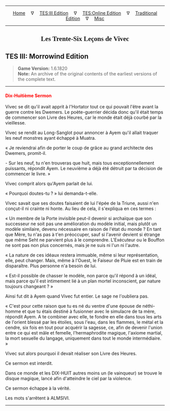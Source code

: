 
---

<!-- Jekyll Page Links -->

<center>
<a href="../../../../index.html">Home</a>
&emsp;&nabla;&emsp;
<a href="../../../index-tes3.html">TES:III Edition</a>
&emsp;&nabla;&emsp;
<a href="../../../index-teso.html">TES:Online Edition</a>
&emsp;&nabla;&emsp;
<a href="../../../index-traditional.html">Traditional Edition</a>
&emsp;&nabla;&emsp;
<a href="../../../index-misc.html">Misc</a>
</center>

<!-- Markdown Body Below: -->

---

<center>
<h2><span style="font-family:Georgia">Les Trente-Six Leçons de Vivec</span></h2>
</center>

## TES III: Morrowind Edition

> __Game Version:__ 1.6.1820\
> __Note:__ An archive of the original contents of the earliest versions of the complete text.

---

#### <span style="color:red">Dix-Huitième Sermon</span>

Vivec se dit qu'il avait apprit à l'Hortator tout ce qui pouvait l'être avant la guerre contre les Dwemers. Le poète-guerrier décida donc qu'il était temps de commencer son Livre des Heures, car le monde était déjà courbé par la vieillesse.

Vivec se rendit au Long-Sanglot pour annoncer à Ayem qu'il allait traquer les neuf monstres ayant échappé à Muatra.

« Je reviendrai afin de porter le coup de grâce au grand architecte des Dwemers, promit-il.

\- Sur les neuf, tu n'en trouveras que huit, mais tous exceptionnellement puissants, répondit Ayem. Le neuvième a déjà été détruit par ta décision de commencer le livre. »

Vivec comprit alors qu'Ayem parlait de lui.

« Pourquoi doutes-tu ? » lui demanda-t-elle.

Vivec savait que ses doutes faisaient de lui l'épée de la Triune, aussi n'en conçut-il ni crainte ni honte. Au lieu de cela, il s'expliqua en ces termes :

« Un membre de la Porte invisible peut-il devenir si archaïque que son successeur ne soit pas une amélioration du modèle initial, mais plutôt un modèle similaire, devenu nécessaire en raison de l'état du monde ? En tant que Mère, tu n'as pas à t'en préoccuper, sauf si l'avenir devient si étrange que même Seht ne parvient plus à le comprendre. L'Exécuteur ou le Bouffon ne sont pas non plus concernés, mais je ne suis ni l'un ni l'autre.

« La nature de ces idéaux restera immuable, même si leur représentation, elle, peut changer. Mais, même à l'Ouest, le Faiseur de Pluie est en train de disparaître. Plus personne n'a besoin de lui.

« Est-il possible de chasser le modèle, non parce qu'il répond à un idéal, mais parce qu'il est intimement lié à un plan mortel inconscient, par nature toujours changeant ? »

Ainsi fut dit à Ayem quand Vivec fut entier. Le sage ne l'oubliera pas.

« C'est pour cette raison que tu es né du ventre d'une épouse de néthi-homme et que tu étais destiné à fusionner avec le simulacre de ta mère, répondit Ayem. A te combiner avec elle, te fondre en elle dans tous les arts de l'orient blessé par les étoiles, sous l'eau, dans les flammes, le métal et la cendre, six fois en tout pour acquérir la sagesse, ce, afin de devenir l'union entre ce qui est mâle et femelle, l'hermaphrodite magique, l'axiome martial, la mort sexuelle du langage, uniquement dans tout le monde intermédiaire. »

Vivec sut alors pourquoi il devait réaliser son Livre des Heures.

Ce sermon est interdit.

Dans ce monde et les DIX-HUIT autres moins un (le vainqueur) se trouve le disque magique, lancé afin d'atteindre le ciel par la violence.

Ce sermon échappe à la vérité.

Les mots s'arrêtent à ALMSIVI.

---

